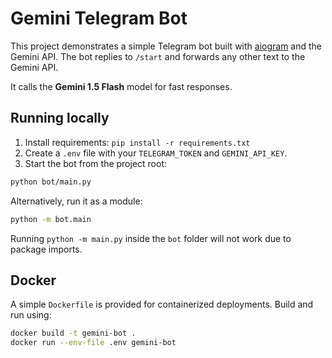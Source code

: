 # Gemini Telegram Bot

This project demonstrates a simple Telegram bot built with [aiogram](https://github.com/aiogram/aiogram) and the Gemini API. The bot replies to `/start` and forwards any other text to the Gemini API.

It calls the **Gemini 1.5 Flash** model for fast responses.


## Running locally

1. Install requirements: `pip install -r requirements.txt`
2. Create a `.env` file with your `TELEGRAM_TOKEN` and `GEMINI_API_KEY`.
3. Start the bot from the project root:

```bash
python bot/main.py
```

Alternatively, run it as a module:

```bash
python -m bot.main
```

Running `python -m main.py` inside the `bot` folder will not work due to package imports.

## Docker

A simple `Dockerfile` is provided for containerized deployments. Build and run using:

```bash
docker build -t gemini-bot .
docker run --env-file .env gemini-bot
```
